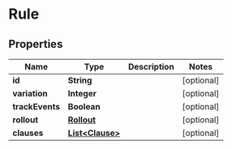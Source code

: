 
# Rule

## Properties
Name | Type | Description | Notes
------------ | ------------- | ------------- | -------------
**id** | **String** |  |  [optional]
**variation** | **Integer** |  |  [optional]
**trackEvents** | **Boolean** |  |  [optional]
**rollout** | [**Rollout**](Rollout.md) |  |  [optional]
**clauses** | [**List&lt;Clause&gt;**](Clause.md) |  |  [optional]



